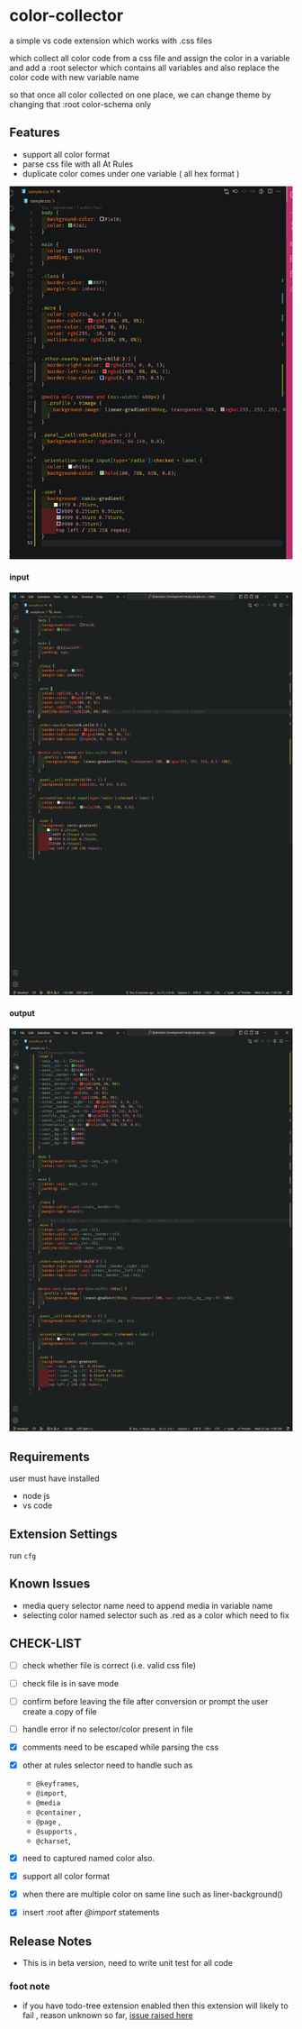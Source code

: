 # color-collector

a simple vs code extension which works with .css files

which collect all color code from a css file
and assign the color in a variable
and add a :root selector which contains all variables
and also replace the color code with new variable name

so that once all color collected on one place, we can change theme by changing that :root color-schema only

## Features

- support all color format
- parse css file with all At Rules
- duplicate color comes under one variable ( all hex format )

![collect and convert color into variable gif][collect]

#### input

![input](images/input2.png)

#### output

![output](images/output2.png)

## Requirements

user must have installed

- node js
- vs code

## Extension Settings

run `cfg`

## Known Issues

- media query selector name need to append media in variable name
- selecting color named selector such as .red as a color which need to fix

## CHECK-LIST

- [ ] check whether file is correct (i.e. valid css file)
- [ ] check file is in save mode
- [ ] confirm before leaving the file after conversion or prompt the user create a copy of file
- [ ] handle error if no selector/color present in file
- [x] comments need to be escaped while parsing the css
- [x] other at rules selector need to handle such as

  - `@keyframes`,
  - `@import`,
  - `@media`
  - `@container` ,
  - `@page` ,
  - `@supports` ,
  - `@charset`,

- [x] need to captured named color also.
- [x] support all color format
- [x] when there are multiple color on same line such as liner-background()
- [x] insert :root after _@import_ statements

## Release Notes

- This is in beta version, need to write unit test for all code

### foot note

- if you have todo-tree extension enabled then this extension will likely to fail , reason unknown so far, [issue raised here](https://github.com/Gruntfuggly/todo-tree/issues/732)


[collect]: images/collector.gif